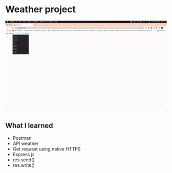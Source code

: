 
# Weather project
![Begin Banner](weather.gif)

## What I learned
- Postman
- API weather
- Get request using native HTTPS 
- Express js
- res.send()
- res.write()

